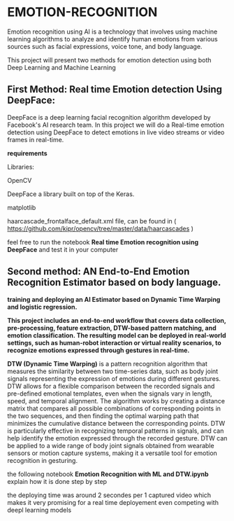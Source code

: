 # EMOTION-RECOGNITION
  Emotion recognition using AI is a technology that involves using machine learning algorithms to analyze and identify human emotions from various sources such as facial expressions, voice tone, and body language.

  This project will present two methods for emotion detection using both Deep Learning and Machine Learning

## First Method: Real time Emotion detection Using DeepFace:

  DeepFace is a deep learning facial recognition algorithm developed by Facebook's AI research team.
In this project we will do a Real-time emotion detection using DeepFace to detect emotions in live video streams or video frames in real-time. 

__requirements__

Libraries:

  OpenCV

  DeepFace a library built on top of the Keras.
    
  matplotlib
    
haarcascade_frontalface_default.xml file, can be found in ( https://github.com/kipr/opencv/tree/master/data/haarcascades )

feel free to run the notebook __Real time Emotion recognition using DeepFace__ and test it in your computer


## Second method: AN End-to-End Emotion Recognition Estimator based on body language.


__training and deploying an AI Estimator based on Dynamic Time Warping and logistic regression.__

__This project includes an end-to-end workflow that covers data collection, pre-processing, feature extraction, DTW-based pattern matching, and emotion classification. The resulting model can be deployed in real-world settings, such as human-robot interaction or virtual reality scenarios, to recognize emotions expressed through gestures in real-time.__

__DTW (Dynamic Time Warping)__ is a pattern recognition algorithm that measures the similarity between two time-series data, such as body joint signals representing the expression of emotions during different gestures. DTW allows for a flexible comparison between the recorded signals and pre-defined emotional templates, even when the signals vary in length, speed, and temporal alignment. The algorithm works by creating a distance matrix that compares all possible combinations of corresponding points in the two sequences, and then finding the optimal warping path that minimizes the cumulative distance between the corresponding points. DTW is particularly effective in recognizing temporal patterns in signals, and can help identify the emotion expressed through the recorded gesture. DTW can be applied to a wide range of body joint signals obtained from wearable sensors or motion capture systems, making it a versatile tool for emotion recognition in gesturing.

the following notebook __Emotion Recognition with ML and DTW.ipynb__ explain how it is done step by step

the deploying time was around 2 secondes per 1 captured video which makes it very promising for a real time deployement even competing with deepl learning models 
